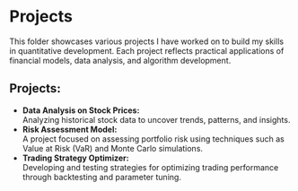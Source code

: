 # Projects

This folder showcases various projects I have worked on to build my skills in quantitative development. Each project reflects practical applications of financial models, data analysis, and algorithm development.

## Projects:

- **Data Analysis on Stock Prices:**  
  Analyzing historical stock data to uncover trends, patterns, and insights.
- **Risk Assessment Model:**  
  A project focused on assessing portfolio risk using techniques such as Value at Risk (VaR) and Monte Carlo simulations.
- **Trading Strategy Optimizer:**  
  Developing and testing strategies for optimizing trading performance through backtesting and parameter tuning.
